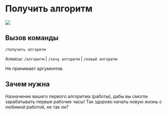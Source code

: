 # Получить алгоритм

![](https://img.shields.io/badge/тип_команды-развлекательная-blue?style=for-the-badge)

## Вызов команды

`/получить алгоритм`

Алиасы: `/алгоритм` | `/хочу алгоритм` | `/новый алгоритм`

Не принимает аргументов. 

## Зачем нужна

Назначение вашего первого алгоритма (работы), дабы вы смогли зарабатывать первые рабочие часы! Так здорово начать новую жизнь с любимой работой, не так ли?
